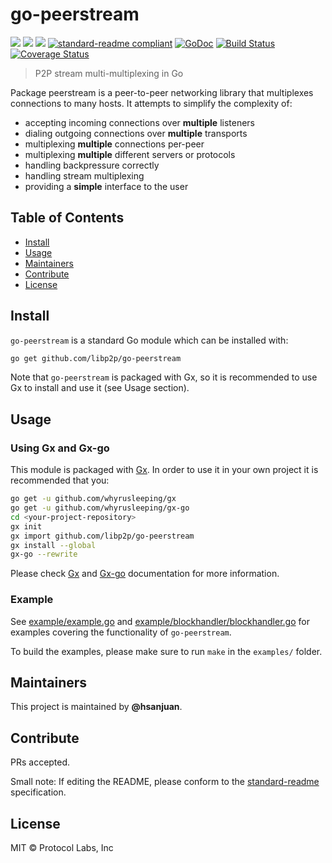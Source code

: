 # go-peerstream

[![](https://img.shields.io/badge/made%20by-Protocol%20Labs-blue.svg?style=flat-square)](http://ipn.io)
[![](https://img.shields.io/badge/project-libp2p-blue.svg?style=flat-square)](http://github.com/libp2p/libp2p)
[![](https://img.shields.io/badge/freenode-%23ipfs-blue.svg?style=flat-square)](http://webchat.freenode.net/?channels=%23ipfs)
[![standard-readme compliant](https://img.shields.io/badge/standard--readme-OK-green.svg?style=flat-square)](https://github.com/RichardLitt/standard-readme)
[![GoDoc](https://godoc.org/github.com/libp2p/go-peerstream?status.svg)](https://godoc.org/github.com/libp2p/go-peerstream)
[![Build Status](https://travis-ci.org/libp2p/go-peerstream.svg?branch=master)](https://travis-ci.org/libp2p/go-peerstream)
[![Coverage Status](https://coveralls.io/repos/github/libp2p/go-peerstream/badge.svg?branch=master)](https://coveralls.io/github/libp2p/go-peerstream?branch=master)

> P2P stream multi-multiplexing in Go

Package peerstream is a peer-to-peer networking library that multiplexes connections to many hosts. It attempts to simplify the complexity of:

* accepting incoming connections over **multiple** listeners
* dialing outgoing connections over **multiple** transports
* multiplexing **multiple** connections per-peer
* multiplexing **multiple** different servers or protocols
* handling backpressure correctly
* handling stream multiplexing
* providing a **simple** interface to the user

## Table of Contents

- [Install](#install)
- [Usage](#usage)
- [Maintainers](#maintainers)
- [Contribute](#contribute)
- [License](#license)

## Install

`go-peerstream` is a standard Go module which can be installed with:

```sh
go get github.com/libp2p/go-peerstream
```

Note that `go-peerstream` is packaged with Gx, so it is recommended to use Gx to install and use it (see Usage section).


## Usage

### Using Gx and Gx-go

This module is packaged with [Gx](https://github.com/whyrusleeping/gx). In order to use it in your own project it is recommended that you:

```sh
go get -u github.com/whyrusleeping/gx
go get -u github.com/whyrusleeping/gx-go
cd <your-project-repository>
gx init
gx import github.com/libp2p/go-peerstream
gx install --global
gx-go --rewrite
```

Please check [Gx](https://github.com/whyrusleeping/gx) and [Gx-go](https://github.com/whyrusleeping/gx-go) documentation for more information.

### Example

See [example/example.go](example/example.go) and [example/blockhandler/blockhandler.go](example/blockhandler/blockhandler.go) for examples covering the functionality of `go-peerstream`.

To build the examples, please make sure to run `make` in the `examples/` folder.

## Maintainers

This project is maintained by **@hsanjuan**.

## Contribute

PRs accepted.

Small note: If editing the README, please conform to the [standard-readme](https://github.com/RichardLitt/standard-readme) specification.

## License

MIT © Protocol Labs, Inc
